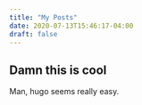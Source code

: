 ```yaml
---
title: "My Posts"
date: 2020-07-13T15:46:17-04:00
draft: false
---
```

## Damn this is cool
Man, hugo seems really easy.
